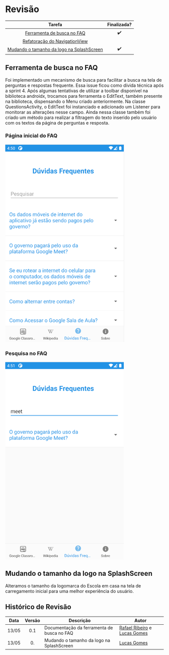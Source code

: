 # Revisão

Tarefa | Finalizada? |
:-----:|:-----------:|
[Ferramenta de busca no FAQ](https://github.com/GCES-Escola-em-Casa-2020-2/wiki/issues/19) | :heavy_check_mark: |
[Refatoração do NavigationView](https://github.com/GCES-Escola-em-Casa-2020-2/wiki/issues/8) | |
[Mudando o tamanho da logo na SplashScreen]() | :heavy_check_mark: |

## Ferramenta de busca no FAQ

Foi implementado um mecanismo de busca para facilitar a busca na tela de perguntas e respostas frequente. Essa issue ficou como dívida técnica após a sprint 4. Após algumas tentativas de utilizar a toolbar disponível na biblioteca androidx, trocamos para ferramenta o EditText, também presente na biblioteca, dispensando o Menu criado anteriormente. Na classe QuestionsActivity, o EditText foi instanciado e adicionado um Listener para monitorar as alterações nesse campo. Ainda nessa classe também foi criado um método para realizar a filtragem do texto inserido pelo usuário com os textos da página de perguntas e resposta.

### Página inicial do FAQ
![Inicial](./../../img/sprint7/inicial.png)<br>
### Pesquisa no FAQ
![Pesquisa](./../../img/sprint7/pesquisa.png)<br>

## Mudando o tamanho da logo na SplashScreen

Alteramos o tamanho da logomarca do Escola em casa na tela de carregamento inicial para uma melhor experiência do usuário.

## Histórico de Revisão

Data | Versão | Descrição | Autor |
:---:|:------:|-----------|-------|
13/05|0.1 | Documentação da ferramenta de busca no FAQ | [Rafael Ribeiro](https://github.com/rafaelflarrn) e [Lucas Gomes](https://github.com/LGomees) |
13/05|0. | Mudando o tamanho da logo na SplashScreen | [Lucas Gomes](https://github.com/LGomees) |

